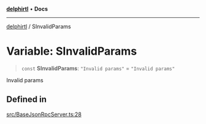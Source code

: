 [**delphirtl**](../README.md) • **Docs**

***

[delphirtl](../globals.md) / SInvalidParams

# Variable: SInvalidParams

> `const` **SInvalidParams**: `"Invalid params"` = `"Invalid params"`

Invalid params

## Defined in

[src/BaseJsonRpcServer.ts:28](https://github.com/chuacw/delphirtl/blob/05c2ea653decdb53a49ed6866b6aa0d956ef8b01/src/BaseJsonRpcServer.ts#L28)
